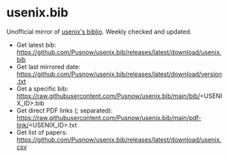 # usenix.bib

Unofficial mirror of [usenix's biblio](https://www.usenix.org/biblio).
Weekly checked and updated.

* Get latest bib: https://github.com/Pusnow/usenix.bib/releases/latest/download/usenix.bib
* Get last mirrored date: https://github.com/Pusnow/usenix.bib/releases/latest/download/version.txt
* Get a specific bib: https://raw.githubusercontent.com/Pusnow/usenix.bib/main/bib/<USENIX_ID>.bib
* Get direct PDF links (; separated): https://raw.githubusercontent.com/Pusnow/usenix.bib/main/pdf-link/<USENIX_ID>.txt
* Get list of papers: https://github.com/Pusnow/usenix.bib/releases/latest/download/usenix.csv
